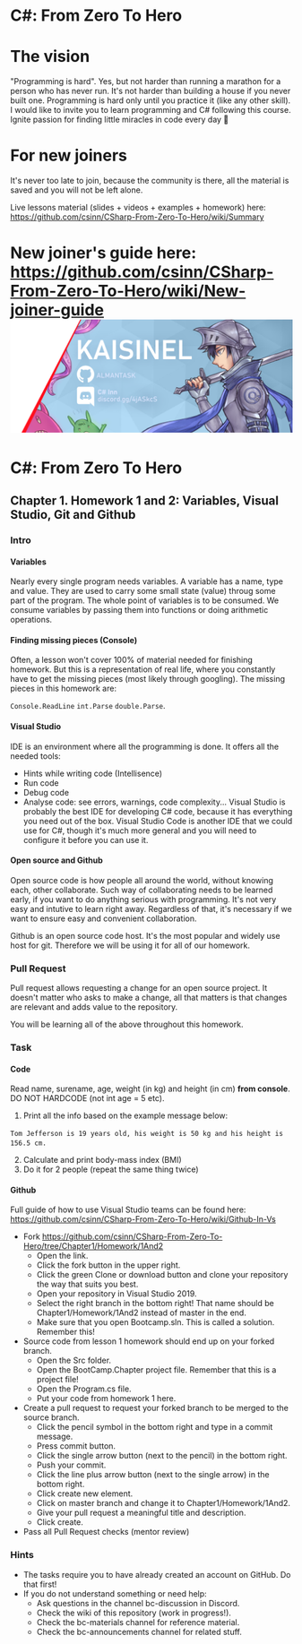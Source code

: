 # C#: From Zero To Hero 
# The vision
"Programming is hard". Yes, but not harder than running a marathon for a person who has never run. It's not harder than 
building a house if you never built one. Programming is hard only until you practice it (like any other skill). 
I would like to invite you to learn programming and C# following this course. 
Ignite passion for finding little miracles in code every day 🙂

# For new joiners
It's never too late to join, because the community is there, all the material is saved
and you will not be left alone.

Live lessons material (slides + videos + examples + homework) here:  
https://github.com/csinn/CSharp-From-Zero-To-Hero/wiki/Summary

New joiner's guide here:  
https://github.com/csinn/CSharp-From-Zero-To-Hero/wiki/New-joiner-guide  
![Boot Camp Banner](Res/kaisi_banner.png)
=======
# C#: From Zero To Hero

## Chapter 1. Homework 1 and 2: Variables, Visual Studio, Git and Github

### Intro

#### Variables

Nearly every single program needs variables.
A variable has a name, type and value. They are used to carry some small state (value) throug some part of the program.
The whole point of variables is to be consumed.
We consume variables by passing them into functions or doing arithmetic operations.

#### Finding missing pieces (Console)

Often, a lesson won't cover 100% of material needed for finishing homework. But this is a representation of real life, where you constantly have to get the missing pieces (most likely through googling). The missing pieces in this homework are:

``Console.ReadLine``
``int.Parse``
``double.Parse``. 

#### Visual Studio

IDE is an environment where all the programming is done. 
It offers all the needed tools: 
- Hints while writing code (Intellisence)
- Run code
- Debug code
- Analyse code: see errors, warnings, code complexity...
Visual Studio is probably the best IDE for developing C# code, because it has everything you need out of the box.
Visual Studio Code is another IDE that we could use for C#, though it's much more general and you will need to configure it before you can use it.

#### Open source and Github

Open source code is how people all around the world, without knowing each, other collaborate.
Such way of collaborating needs to be learned early, if you want to do anything serious with programming.
It's not very easy and intutive to learn right away.
Regardless of that, it's necessary if we want to ensure easy and convenient collaboration.  

Github is an open source code host. It's the most popular and widely use host for git.
Therefore we will be using it for all of our homework.

### Pull Request

Pull request allows requesting a change for an open source project.
It doesn't matter who asks to make a change, all that matters is that changes are relevant and adds value to the repository.  

You will be learning all of the above throughout this homework.

### Task

#### Code

Read name, surename, age, weight (in kg) and height (in cm) **from console**. DO NOT HARDCODE (not int age = 5 etc).
1) Print all the info based on the example message below:  

```Tom Jefferson is 19 years old, his weight is 50 kg and his height is 156.5 cm.```

2) Calculate and print body-mass index (BMI)  
3) Do it for 2 people (repeat the same thing twice)

#### Github

Full guide of how to use Visual Studio teams can be found here: https://github.com/csinn/CSharp-From-Zero-To-Hero/wiki/Github-In-Vs

* Fork https://github.com/csinn/CSharp-From-Zero-To-Hero/tree/Chapter1/Homework/1And2
  * Open the link.
  * Click the fork button in the upper right.
  * Click the green Clone or download button and clone your repository the way that suits you best.
  * Open your repository in Visual Studio 2019.
  * Select the right branch in the bottom right! That name should be Chapter1/Homework/1And2 instead of master in the end.
  * Make sure that you open Bootcamp.sln. This is called a solution. Remember this!
* Source code from lesson 1 homework should end up on your forked branch.
  * Open the Src folder.
  * Open the BootCamp.Chapter project file. Remember that this is a project file!
  * Open the Program.cs file.
  * Put your code from homework 1 here.
* Create a pull request to request your forked branch to be merged to the source branch.
  * Click the pencil symbol in the bottom right and type in a commit message.
  * Press commit button.
  * Click the single arrow button (next to the pencil) in the bottom right.
  * Push your commit.
  * Click the line plus arrow button (next to the single arrow) in the bottom right.
  * Click create new element.
  * Click on master branch and change it to Chapter1/Homework/1And2.
  * Give your pull request a meaningful title and description.
  * Click create.
* Pass all Pull Request checks (mentor review) 

### Hints

* The tasks require you to have already created an account on GitHub. Do that first!
* If you do not understand something or need help:
  * Ask questions in the channel bc-discussion in Discord.
  * Check the wiki of this repository (work in progress!).
  * Check the bc-materials channel for reference material.
  * Check the bc-announcements channel for related stuff.